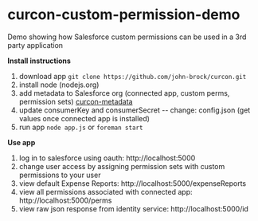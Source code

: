 curcon-custom-permission-demo
=============================

Demo showing how Salesforce custom permissions can be used in a 3rd party application

<strong>Install instructions</strong><br/>
1) download app `git clone https://github.com/john-brock/curcon.git`<br/>
2) install node (nodejs.org)<br/>
3) add metadata to Salesforce org (connected app, custom perms, permission sets) <a href='https://github.com/john-brock/curcon-metadata'>curcon-metadata</a><br/>
4) update consumerKey and consumerSecret -- change: config.json (get values once connected app is installed)<br/>
5) run app `node app.js` or `foreman start`<br/>

<strong>Use app</strong><br/>
1) log in to salesforce using oauth: http://localhost:5000<br/>
2) change user access by assigning permission sets with custom permissions to your user<br/>
3) view default Expense Reports: http://localhost:5000/expenseReports<br/>
4) view all permissions associated with connected app: http://localhost:5000/perms<br/>
5) view raw json response from identity service: http://localhost:5000/id<br/>
